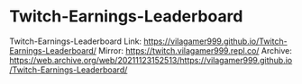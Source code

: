 # Twitch-Earnings-Leaderboard
Twitch-Earnings-Leaderboard
Link: https://vilagamer999.github.io/Twitch-Earnings-Leaderboard/
Mirror: https://twitch.vilagamer999.repl.co/
Archive: https://web.archive.org/web/20211123152513/https://vilagamer999.github.io/Twitch-Earnings-Leaderboard/
